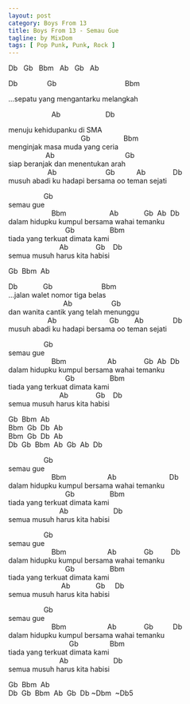 ```yaml
---
layout: post
category: Boys From 13
title: Boys From 13 - Semau Gue
tagline: by MixDom
tags: [ Pop Punk, Punk, Rock ]
---
```


<p>Db
&nbsp; Gb
&nbsp; Bbm
&nbsp; Ab
&nbsp; Gb
&nbsp; Ab</p>

<p>Db
&nbsp; &nbsp; &nbsp; &nbsp; &nbsp; &nbsp; &nbsp; Gb
&nbsp; &nbsp; &nbsp; &nbsp; &nbsp; &nbsp; &nbsp; &nbsp; &nbsp; &nbsp; &nbsp; &nbsp; &nbsp; &nbsp; &nbsp; &nbsp; &nbsp; Bbm</p>
<p>...sepatu yang mengantarku melangkah</p>
<p>&nbsp; &nbsp; &nbsp; &nbsp; &nbsp; &nbsp; &nbsp; &nbsp; &nbsp; &nbsp; &nbsp; Ab
&nbsp; &nbsp; &nbsp; &nbsp; &nbsp; &nbsp; &nbsp; &nbsp; &nbsp; &nbsp; &nbsp; Db</p>
menuju kehidupanku di SMA<br/>
&nbsp; &nbsp; &nbsp; &nbsp; &nbsp; &nbsp; &nbsp; &nbsp; &nbsp; &nbsp; &nbsp; &nbsp; &nbsp; &nbsp; &nbsp; &nbsp; &nbsp; &nbsp; &nbsp;Gb&nbsp; &nbsp; &nbsp; &nbsp; &nbsp; &nbsp; &nbsp; &nbsp; &nbsp;Bbm<br/>
menginjak masa muda yang ceria<br/>
&nbsp; &nbsp; &nbsp; &nbsp; &nbsp; &nbsp; &nbsp; &nbsp; &nbsp; &nbsp;Ab&nbsp; &nbsp; &nbsp; &nbsp; &nbsp; &nbsp; &nbsp; &nbsp; &nbsp; &nbsp; &nbsp; &nbsp; &nbsp; &nbsp; &nbsp; &nbsp; &nbsp; &nbsp; Gb<br/>
siap beranjak dan menentukan arah<br/>
&nbsp; &nbsp; &nbsp; &nbsp; &nbsp; &nbsp; &nbsp; &nbsp; &nbsp; &nbsp; Ab&nbsp; &nbsp; &nbsp; &nbsp; &nbsp; &nbsp; &nbsp; &nbsp; &nbsp; &nbsp; &nbsp; &nbsp; &nbsp;Gb&nbsp; &nbsp; &nbsp; &nbsp; &nbsp; &nbsp;Ab&nbsp; &nbsp; &nbsp; &nbsp; &nbsp; &nbsp; &nbsp; Db<br/>
musuh abadi ku hadapi bersama oo teman sejati<br/>

&nbsp; &nbsp; &nbsp; &nbsp; &nbsp; &nbsp; &nbsp; &nbsp; &nbsp; Gb<br/>
semau gue<br/>
&nbsp; &nbsp; &nbsp; &nbsp; &nbsp; &nbsp; &nbsp; &nbsp; &nbsp; &nbsp; &nbsp; Bbm&nbsp; &nbsp; &nbsp; &nbsp; &nbsp; &nbsp; &nbsp; &nbsp; &nbsp; &nbsp; &nbsp; Ab&nbsp; &nbsp; &nbsp; &nbsp; &nbsp; &nbsp; &nbsp;Gb&nbsp; Ab&nbsp; Db<br/>
dalam hidupku kumpul bersama wahai temanku<br/>
&nbsp; &nbsp; &nbsp; &nbsp; &nbsp; &nbsp; &nbsp; &nbsp; &nbsp; &nbsp; &nbsp; &nbsp; &nbsp; &nbsp; &nbsp;Gb&nbsp; &nbsp; &nbsp; &nbsp; &nbsp; &nbsp; &nbsp; &nbsp; &nbsp; Bbm<br/>
tiada yang terkuat dimata kami<br/>
&nbsp; &nbsp; &nbsp; &nbsp; &nbsp; &nbsp; &nbsp; &nbsp; &nbsp; &nbsp; &nbsp; &nbsp; &nbsp; Ab&nbsp; &nbsp; &nbsp; &nbsp; &nbsp; &nbsp; &nbsp; Gb&nbsp; &nbsp; Db<br/>
semua musuh harus kita habisi<br/>

<p>Gb&nbsp; Bbm&nbsp; Ab</p>

Db&nbsp; &nbsp; &nbsp; &nbsp; &nbsp; &nbsp; &nbsp;Gb&nbsp; &nbsp; &nbsp; &nbsp; &nbsp; &nbsp; &nbsp; &nbsp; &nbsp; &nbsp; &nbsp; &nbsp; &nbsp;Bbm<br/>
...jalan walet nomor tiga belas<br/>
&nbsp; &nbsp; &nbsp; &nbsp; &nbsp; &nbsp; &nbsp; &nbsp; &nbsp; &nbsp; &nbsp; &nbsp; &nbsp; &nbsp; Ab&nbsp; &nbsp; &nbsp; &nbsp; &nbsp; &nbsp; &nbsp; &nbsp; &nbsp; &nbsp; Gb<br/>
dan wanita cantik yang telah menunggu<br/>
&nbsp; &nbsp; &nbsp; &nbsp; &nbsp; &nbsp; &nbsp; &nbsp; &nbsp; &nbsp; Ab&nbsp; &nbsp; &nbsp; &nbsp; &nbsp; &nbsp; &nbsp; &nbsp; &nbsp; &nbsp; &nbsp; &nbsp; &nbsp; &nbsp;Gb&nbsp; &nbsp; &nbsp; &nbsp; Ab&nbsp; &nbsp; &nbsp; &nbsp; &nbsp; &nbsp; &nbsp; &nbsp;Db<br/>
musuh abadi ku hadapi bersama oo teman sejati<br/>

&nbsp; &nbsp; &nbsp; &nbsp; &nbsp; &nbsp; &nbsp; &nbsp; &nbsp; Gb<br/>
semau gue<br/>
&nbsp; &nbsp; &nbsp; &nbsp; &nbsp; &nbsp; &nbsp; &nbsp; &nbsp; &nbsp; &nbsp; Bbm&nbsp; &nbsp; &nbsp; &nbsp; &nbsp; &nbsp; &nbsp; &nbsp; &nbsp; &nbsp; &nbsp;Ab&nbsp; &nbsp; &nbsp; &nbsp; &nbsp; &nbsp; &nbsp; Gb&nbsp; Ab&nbsp; Db<br/>
dalam hidupku kumpul bersama wahai temanku<br/>
&nbsp; &nbsp; &nbsp; &nbsp; &nbsp; &nbsp; &nbsp; &nbsp; &nbsp; &nbsp; &nbsp; &nbsp; &nbsp; &nbsp; &nbsp;Gb&nbsp; &nbsp; &nbsp; &nbsp; &nbsp; &nbsp; &nbsp; &nbsp; &nbsp; Bbm<br/>
tiada yang terkuat dimata kami<br/>
&nbsp; &nbsp; &nbsp; &nbsp; &nbsp; &nbsp; &nbsp; &nbsp; &nbsp; &nbsp; &nbsp; &nbsp; &nbsp; Ab&nbsp; &nbsp; &nbsp; &nbsp; &nbsp; &nbsp; &nbsp; Gb&nbsp; &nbsp; Db<br/>
semua musuh harus kita habisi<br/>

Gb&nbsp; Bbm&nbsp; Ab<br/>
Bbm&nbsp; Gb&nbsp; Db&nbsp; Ab<br/>
Bbm&nbsp; Gb&nbsp; Db&nbsp; Ab<br/>
Db&nbsp; Gb&nbsp; Bbm&nbsp; Ab&nbsp; Gb&nbsp; Ab&nbsp; Db<br/>

&nbsp; &nbsp; &nbsp; &nbsp; &nbsp; &nbsp; &nbsp; &nbsp; &nbsp; Gb<br/>
semau gue<br/>
&nbsp; &nbsp; &nbsp; &nbsp; &nbsp; &nbsp; &nbsp; &nbsp; &nbsp; &nbsp; &nbsp; Bbm&nbsp; &nbsp; &nbsp; &nbsp; &nbsp; &nbsp; &nbsp; &nbsp; &nbsp; &nbsp; &nbsp;Ab&nbsp; &nbsp; &nbsp; &nbsp; &nbsp; &nbsp; &nbsp; &nbsp; &nbsp; &nbsp; &nbsp; &nbsp; &nbsp; &nbsp;Db<br/>
dalam hidupku kumpul bersama wahai temanku<br/>
&nbsp; &nbsp; &nbsp; &nbsp; &nbsp; &nbsp; &nbsp; &nbsp; &nbsp; &nbsp; &nbsp; &nbsp; &nbsp; &nbsp; &nbsp;Gb&nbsp; &nbsp; &nbsp; &nbsp; &nbsp; &nbsp; &nbsp; &nbsp; &nbsp; Bbm<br/>
tiada yang terkuat dimata kami<br/>
&nbsp; &nbsp; &nbsp; &nbsp; &nbsp; &nbsp; &nbsp; &nbsp; &nbsp; &nbsp; &nbsp; &nbsp; &nbsp; Ab&nbsp; &nbsp; &nbsp; &nbsp; &nbsp; &nbsp; &nbsp; &nbsp; &nbsp; &nbsp; &nbsp; &nbsp;Db<br/>
semua musuh harus kita habisi<br/>

&nbsp; &nbsp; &nbsp; &nbsp; &nbsp; &nbsp; &nbsp; &nbsp; &nbsp; Gb<br/>
semau gue<br/>
&nbsp; &nbsp; &nbsp; &nbsp; &nbsp; &nbsp; &nbsp; &nbsp; &nbsp; &nbsp; &nbsp; Bbm&nbsp; &nbsp; &nbsp; &nbsp; &nbsp; &nbsp; &nbsp; &nbsp; &nbsp; &nbsp; &nbsp;Ab&nbsp; &nbsp; &nbsp; &nbsp; &nbsp; &nbsp; &nbsp; Gb&nbsp; &nbsp; &nbsp; &nbsp; &nbsp;Db<br/>
dalam hidupku kumpul bersama wahai temanku<br/>
&nbsp; &nbsp; &nbsp; &nbsp; &nbsp; &nbsp; &nbsp; &nbsp; &nbsp; &nbsp; &nbsp; &nbsp; &nbsp; &nbsp; &nbsp;Gb&nbsp; &nbsp; &nbsp; &nbsp; &nbsp; &nbsp; &nbsp; &nbsp; &nbsp; Bbm<br/>
tiada yang terkuat dimata kami<br/>
&nbsp; &nbsp; &nbsp; &nbsp; &nbsp; &nbsp; &nbsp; &nbsp; &nbsp; &nbsp; &nbsp; &nbsp; &nbsp; &nbsp;Ab&nbsp; &nbsp; &nbsp; &nbsp; &nbsp; &nbsp; &nbsp;Gb&nbsp; &nbsp; &nbsp;Db<br/>
semua musuh harus kita habisi<br/>

&nbsp; &nbsp; &nbsp; &nbsp; &nbsp; &nbsp; &nbsp; &nbsp; &nbsp; Gb<br/>
semau gue<br/>
&nbsp; &nbsp; &nbsp; &nbsp; &nbsp; &nbsp; &nbsp; &nbsp; &nbsp; &nbsp; &nbsp; Bbm&nbsp; &nbsp; &nbsp; &nbsp; &nbsp; &nbsp; &nbsp; &nbsp; &nbsp; &nbsp; &nbsp;Ab&nbsp; &nbsp; &nbsp; &nbsp; &nbsp; &nbsp; &nbsp; Gb&nbsp; &nbsp; &nbsp; &nbsp; &nbsp; Db<br/>
dalam hidupku kumpul bersama wahai temanku<br/>
&nbsp; &nbsp; &nbsp; &nbsp; &nbsp; &nbsp; &nbsp; &nbsp; &nbsp; &nbsp; &nbsp; &nbsp; &nbsp; &nbsp; &nbsp; &nbsp;Gb&nbsp; &nbsp; &nbsp; &nbsp; &nbsp; &nbsp; &nbsp; &nbsp; Bbm<br/>
tiada yang terkuat dimata kami<br/>
&nbsp; &nbsp; &nbsp; &nbsp; &nbsp; &nbsp; &nbsp; &nbsp; &nbsp; &nbsp; &nbsp; &nbsp; &nbsp; Ab&nbsp; &nbsp; &nbsp; &nbsp; &nbsp; &nbsp; &nbsp; &nbsp; &nbsp; &nbsp; &nbsp; &nbsp;Db<br/>
semua musuh harus kita habisi<br/>

Gb&nbsp; Bbm&nbsp; Ab<br>
Db&nbsp; Gb&nbsp; Bbm&nbsp; Ab&nbsp; Gb&nbsp; Db ~Dbm&nbsp; ~Db5
